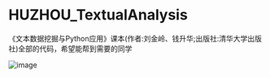 # HUZHOU_TextualAnalysis
《文本数据挖掘与Python应用》课本(作者:刘金岭、钱升华;出版社:清华大学出版社)全部的代码，希望能帮到需要的同学

![image](https://github.com/Real-Mix/HUZHOU_TextualAnalysis/assets/98143224/1e46e2ee-f5f7-42d7-af49-274a2512bff1)
